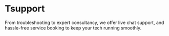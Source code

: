 # Tsupport
From troubleshooting to expert consultancy, we offer live chat support, and hassle-free service booking to keep your tech running smoothly.
